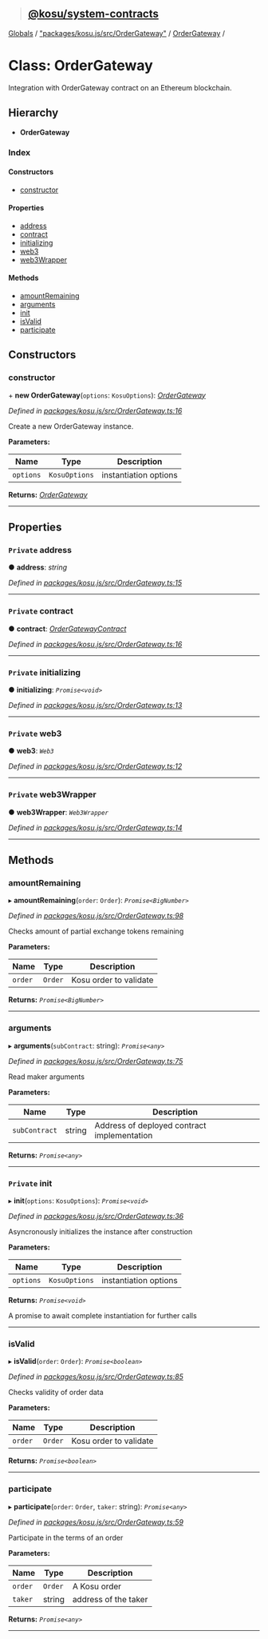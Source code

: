 > ## [@kosu/system-contracts](../README.md)

[Globals](../globals.md) / ["packages/kosu.js/src/OrderGateway"](../modules/_packages_kosu_js_src_ordergateway_.md) / [OrderGateway](_packages_kosu_js_src_ordergateway_.ordergateway.md) /

# Class: OrderGateway

Integration with OrderGateway contract on an Ethereum blockchain.

## Hierarchy

* **OrderGateway**

### Index

#### Constructors

* [constructor](_packages_kosu_js_src_ordergateway_.ordergateway.md#constructor)

#### Properties

* [address](_packages_kosu_js_src_ordergateway_.ordergateway.md#private-address)
* [contract](_packages_kosu_js_src_ordergateway_.ordergateway.md#private-contract)
* [initializing](_packages_kosu_js_src_ordergateway_.ordergateway.md#private-initializing)
* [web3](_packages_kosu_js_src_ordergateway_.ordergateway.md#private-web3)
* [web3Wrapper](_packages_kosu_js_src_ordergateway_.ordergateway.md#private-web3wrapper)

#### Methods

* [amountRemaining](_packages_kosu_js_src_ordergateway_.ordergateway.md#amountremaining)
* [arguments](_packages_kosu_js_src_ordergateway_.ordergateway.md#arguments)
* [init](_packages_kosu_js_src_ordergateway_.ordergateway.md#private-init)
* [isValid](_packages_kosu_js_src_ordergateway_.ordergateway.md#isvalid)
* [participate](_packages_kosu_js_src_ordergateway_.ordergateway.md#participate)

## Constructors

###  constructor

\+ **new OrderGateway**(`options`: `KosuOptions`): *[OrderGateway](_packages_kosu_js_src_ordergateway_.ordergateway.md)*

*Defined in [packages/kosu.js/src/OrderGateway.ts:16](url)*

Create a new OrderGateway instance.

**Parameters:**

Name | Type | Description |
------ | ------ | ------ |
`options` | `KosuOptions` | instantiation options  |

**Returns:** *[OrderGateway](_packages_kosu_js_src_ordergateway_.ordergateway.md)*

___

## Properties

### `Private` address

● **address**: *string*

*Defined in [packages/kosu.js/src/OrderGateway.ts:15](url)*

___

### `Private` contract

● **contract**: *[OrderGatewayContract](_node_modules__kosu_system_contracts_generated_wrappers_order_gateway_.ordergatewaycontract.md)*

*Defined in [packages/kosu.js/src/OrderGateway.ts:16](url)*

___

### `Private` initializing

● **initializing**: *`Promise<void>`*

*Defined in [packages/kosu.js/src/OrderGateway.ts:13](url)*

___

### `Private` web3

● **web3**: *`Web3`*

*Defined in [packages/kosu.js/src/OrderGateway.ts:12](url)*

___

### `Private` web3Wrapper

● **web3Wrapper**: *`Web3Wrapper`*

*Defined in [packages/kosu.js/src/OrderGateway.ts:14](url)*

___

## Methods

###  amountRemaining

▸ **amountRemaining**(`order`: `Order`): *`Promise<BigNumber>`*

*Defined in [packages/kosu.js/src/OrderGateway.ts:98](url)*

Checks amount of partial exchange tokens remaining

**Parameters:**

Name | Type | Description |
------ | ------ | ------ |
`order` | `Order` | Kosu order to validate  |

**Returns:** *`Promise<BigNumber>`*

___

###  arguments

▸ **arguments**(`subContract`: string): *`Promise<any>`*

*Defined in [packages/kosu.js/src/OrderGateway.ts:75](url)*

Read maker arguments

**Parameters:**

Name | Type | Description |
------ | ------ | ------ |
`subContract` | string | Address of deployed contract implementation  |

**Returns:** *`Promise<any>`*

___

### `Private` init

▸ **init**(`options`: `KosuOptions`): *`Promise<void>`*

*Defined in [packages/kosu.js/src/OrderGateway.ts:36](url)*

Asyncronously initializes the instance after construction

**Parameters:**

Name | Type | Description |
------ | ------ | ------ |
`options` | `KosuOptions` | instantiation options |

**Returns:** *`Promise<void>`*

A promise to await complete instantiation for further calls

___

###  isValid

▸ **isValid**(`order`: `Order`): *`Promise<boolean>`*

*Defined in [packages/kosu.js/src/OrderGateway.ts:85](url)*

Checks validity of order data

**Parameters:**

Name | Type | Description |
------ | ------ | ------ |
`order` | `Order` | Kosu order to validate  |

**Returns:** *`Promise<boolean>`*

___

###  participate

▸ **participate**(`order`: `Order`, `taker`: string): *`Promise<any>`*

*Defined in [packages/kosu.js/src/OrderGateway.ts:59](url)*

Participate in the terms of an order

**Parameters:**

Name | Type | Description |
------ | ------ | ------ |
`order` | `Order` | A Kosu order |
`taker` | string | address of the taker  |

**Returns:** *`Promise<any>`*

___